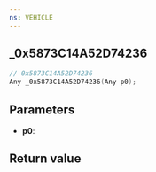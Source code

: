```yaml
---
ns: VEHICLE
---
```

## _0x5873C14A52D74236

```c
// 0x5873C14A52D74236
Any _0x5873C14A52D74236(Any p0);
```


## Parameters
* **p0**: 

## Return value
